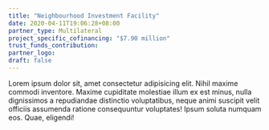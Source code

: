 ```yaml
---
title: "Neighbourhood Investment Facility"
date: 2020-04-11T19:06:28+08:00
partner_type: Multilateral
project_specific_cofinancing: "$7.90 million"
trust_funds_contribution:
partner_logo:
draft: false
---
```


Lorem ipsum dolor sit, amet consectetur adipisicing elit. Nihil maxime commodi inventore. Maxime cupiditate molestiae illum ex est minus, nulla dignissimos a repudiandae distinctio voluptatibus, neque animi suscipit velit officiis assumenda ratione consequuntur voluptates! Ipsum soluta numquam eos. Quae, eligendi!

